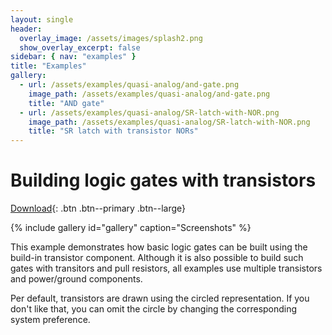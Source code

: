 ```yaml
---
layout: single
header:
  overlay_image: /assets/images/splash2.png
  show_overlay_excerpt: false
sidebar: { nav: "examples" }
title: "Examples"
gallery:
  - url: /assets/examples/quasi-analog/and-gate.png
    image_path: /assets/examples/quasi-analog/and-gate.png
    title: "AND gate"
  - url: /assets/examples/quasi-analog/SR-latch-with-NOR.png
    image_path: /assets/examples/quasi-analog/SR-latch-with-NOR.png
    title: "SR latch with transistor NORs"
---
```


# Building logic gates with transistors

[Download](https://github.com/flandreas/antares/releases/download/v0.5.0/Logic.Gates.from.transistors.zip){: .btn .btn--primary .btn--large}

{% include gallery id="gallery" caption="Screenshots" %}

This example demonstrates how basic logic gates can be built using the build-in
transistor component. Although it is also possible to build such gates with
transitors and pull resistors, all examples use multiple transistors and
power/ground components.

Per default, transistors are drawn using the circled representation. If you don't
like that, you can omit the circle by changing the corresponding system
preference.
